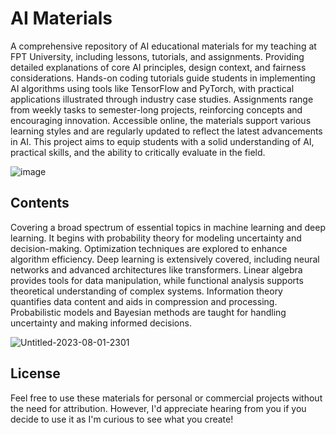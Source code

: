 # AI Materials

A comprehensive repository of AI educational materials for my teaching at FPT University, including lessons, tutorials, and assignments. Providing detailed explanations of core AI principles, design context, and fairness considerations. Hands-on coding tutorials guide students in implementing AI algorithms using tools like TensorFlow and PyTorch, with practical applications illustrated through industry case studies. Assignments range from weekly tasks to semester-long projects, reinforcing concepts and encouraging innovation. Accessible online, the materials support various learning styles and are regularly updated to reflect the latest advancements in AI. This project aims to equip students with a solid understanding of AI, practical skills, and the ability to critically evaluate in the field.

![image](https://github.com/hughiephan/lesson/assets/16631121/0fe2d1fc-4bf6-40db-88d3-8fc0ec1badc2)

## Contents

Covering a broad spectrum of essential topics in machine learning and deep learning. It begins with probability theory for modeling uncertainty and decision-making. Optimization techniques are explored to enhance algorithm efficiency. Deep learning is extensively covered, including neural networks and advanced architectures like transformers. Linear algebra provides tools for data manipulation, while functional analysis supports theoretical understanding of complex systems. Information theory quantifies data content and aids in compression and processing. Probabilistic models and Bayesian methods are taught for handling uncertainty and making informed decisions.

![Untitled-2023-08-01-2301](https://github.com/hughiephan/DPL/assets/16631121/ea6531a5-d605-4ee5-af92-7905f1e55689)

## License

Feel free to use these materials for personal or commercial projects without the need for attribution. However, I'd appreciate hearing from you if you decide to use it as I'm curious to see what you create!
